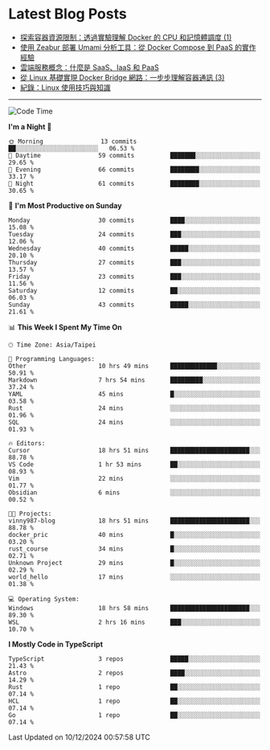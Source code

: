 # Latest Blog Posts
<!-- BLOG-POST-LIST:START -->
- [探索容器資源限制：透過實驗理解 Docker 的 CPU 和記憶體調度 &lpar;1&rpar;](https://www.vinny987.xyz/blog/2024/exploring-container-resource-limits-understanding-docker-s-cpu-and-memory-scheduling-through-1/)
- [使用 Zeabur 部署 Umami 分析工具：從 Docker Compose 到 PaaS 的實作經驗](https://www.vinny987.xyz/blog/2024/deploying-umami-analytics-on-zeabur-from-docker-compose-to-paas-implementation/)
- [雲端服務概念：什麼是 SaaS、IaaS 和 PaaS](https://www.vinny987.xyz/blog/2024/cloud-service-concepts-what-are-saas-iaas-and-paas/)
- [從 Linux 基礎實現 Docker Bridge 網路：一步步理解容器通訊 &lpar;3&rpar;](https://www.vinny987.xyz/blog/2024/building-docker-style-bridge-networks-from-scratch-a-linux-network-deep-dive-3/)
- [紀錄：Linux 使用技巧與知識](https://www.vinny987.xyz/blog/2024/notes-linux-tips-and-knowledge/)
<!-- BLOG-POST-LIST:END -->

---

<!--START_SECTION:waka-->
![Code Time](http://img.shields.io/badge/Code%20Time-487%20hrs%2033%20mins-blue)

**I'm a Night 🦉** 

```text
🌞 Morning                13 commits          ██░░░░░░░░░░░░░░░░░░░░░░░   06.53 % 
🌆 Daytime                59 commits          ███████░░░░░░░░░░░░░░░░░░   29.65 % 
🌃 Evening                66 commits          ████████░░░░░░░░░░░░░░░░░   33.17 % 
🌙 Night                  61 commits          ████████░░░░░░░░░░░░░░░░░   30.65 % 
```
📅 **I'm Most Productive on Sunday** 

```text
Monday                   30 commits          ████░░░░░░░░░░░░░░░░░░░░░   15.08 % 
Tuesday                  24 commits          ███░░░░░░░░░░░░░░░░░░░░░░   12.06 % 
Wednesday                40 commits          █████░░░░░░░░░░░░░░░░░░░░   20.10 % 
Thursday                 27 commits          ███░░░░░░░░░░░░░░░░░░░░░░   13.57 % 
Friday                   23 commits          ███░░░░░░░░░░░░░░░░░░░░░░   11.56 % 
Saturday                 12 commits          ██░░░░░░░░░░░░░░░░░░░░░░░   06.03 % 
Sunday                   43 commits          █████░░░░░░░░░░░░░░░░░░░░   21.61 % 
```


📊 **This Week I Spent My Time On** 

```text
🕑︎ Time Zone: Asia/Taipei

💬 Programming Languages: 
Other                    10 hrs 49 mins      █████████████░░░░░░░░░░░░   50.91 % 
Markdown                 7 hrs 54 mins       █████████░░░░░░░░░░░░░░░░   37.24 % 
YAML                     45 mins             █░░░░░░░░░░░░░░░░░░░░░░░░   03.58 % 
Rust                     24 mins             ░░░░░░░░░░░░░░░░░░░░░░░░░   01.96 % 
SQL                      24 mins             ░░░░░░░░░░░░░░░░░░░░░░░░░   01.93 % 

🔥 Editors: 
Cursor                   18 hrs 51 mins      ██████████████████████░░░   88.78 % 
VS Code                  1 hr 53 mins        ██░░░░░░░░░░░░░░░░░░░░░░░   08.93 % 
Vim                      22 mins             ░░░░░░░░░░░░░░░░░░░░░░░░░   01.77 % 
Obsidian                 6 mins              ░░░░░░░░░░░░░░░░░░░░░░░░░   00.52 % 

🐱‍💻 Projects: 
vinny987-blog            18 hrs 51 mins      ██████████████████████░░░   88.78 % 
docker_pric              40 mins             █░░░░░░░░░░░░░░░░░░░░░░░░   03.20 % 
rust_course              34 mins             █░░░░░░░░░░░░░░░░░░░░░░░░   02.71 % 
Unknown Project          29 mins             █░░░░░░░░░░░░░░░░░░░░░░░░   02.29 % 
world_hello              17 mins             ░░░░░░░░░░░░░░░░░░░░░░░░░   01.38 % 

💻 Operating System: 
Windows                  18 hrs 58 mins      ██████████████████████░░░   89.30 % 
WSL                      2 hrs 16 mins       ███░░░░░░░░░░░░░░░░░░░░░░   10.70 % 
```

**I Mostly Code in TypeScript** 

```text
TypeScript               3 repos             █████░░░░░░░░░░░░░░░░░░░░   21.43 % 
Astro                    2 repos             ████░░░░░░░░░░░░░░░░░░░░░   14.29 % 
Rust                     1 repo              ██░░░░░░░░░░░░░░░░░░░░░░░   07.14 % 
HCL                      1 repo              ██░░░░░░░░░░░░░░░░░░░░░░░   07.14 % 
Go                       1 repo              ██░░░░░░░░░░░░░░░░░░░░░░░   07.14 % 
```




 Last Updated on 10/12/2024 00:57:58 UTC
<!--END_SECTION:waka-->

<!--
**vincent97277/vincent97277** is a ✨ _special_ ✨ repository because its `README.md` (this file) appears on your GitHub profile.

Here are some ideas to get you started:

- 🔭 I’m currently working on ...
- 🌱 I’m currently learning ...
- 👯 I’m looking to collaborate on ...
- 🤔 I’m looking for help with ...
- 💬 Ask me about ...
- 📫 How to reach me: ...
- 😄 Pronouns: ...
- ⚡ Fun fact: ...
-->
